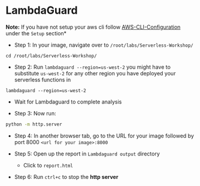 # LambdaGuard

**Note:** If you have not setup your aws cli follow [AWS-CLI-Configuration](aws-configure/README.md) under the `Setup` section*

* Step 1: In your image, navigate over to `/root/labs/Serverless-Workshop/`

```commandline
cd /root/labs/Serverless-Workshop/
```
* Step 2: Run `lambdaguard --region=us-west-2` you might have to substitute `us-west-2` for any other region you have deployed your serverless functions in

```commandline
lambdaguard --region=us-west-2
```
 
* Wait for Lambdaguard to complete analysis

* Step 3: Now run: 

```bash
python -m http.server
```

* Step 4: In another browser tab, go to the URL for your image followed by port 8000 `<url for your image>:8000`

* Step 5: Open up the report in `Lambdaguard output` directory 
    * Click to `report.html`

* Step 6: Run `ctrl+c` to stop the **http server**
